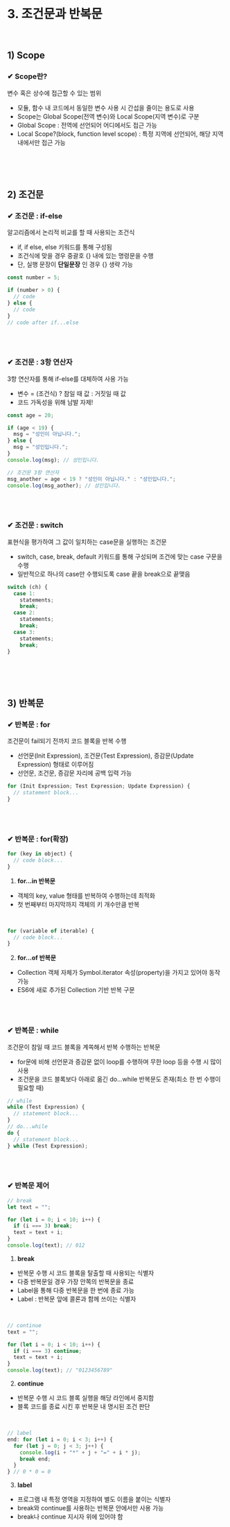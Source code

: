 <br>

# 3. 조건문과 반복문
<br>

## 1) Scope
### ✔ Scope란?
변수 혹은 상수에 접근할 수 있는 범위

- 모듈, 함수 내 코드에서 동일한 변수 사용 시 간섭을 줄이는 용도로 사용
- Scope는 Global Scope(전역 변수)와 Local Scope(지역 변수)로 구분
- Global Scope : 전역에 선언되어 어디에서도 접근 가능
- Local Scope?(block, function level scope) : 특정 지역에 선언되어, 해당 지역 내에서만 접근 가능

<br>
<br>
<br>

## 2) 조건문
### ✔ 조건문 : if-else
알고리즘에서 논리적 비교를 할 때 사용되는 조건식

- if, if else, else 키워드를 통해 구성됨
- 조건식에 맞을 경우 중괄호 {} 내에 있는 명령문을 수행
- 단, 실행 문장이 __단일문장__ 인 경우 {} 생략 가능 <br>

```js
const number = 5; 

if (number > 0) {
  // code
} else {
  // code
}
// code after if...else
```
<br>
<br>

### ✔ 조건문 : 3항 연산자
3항 연산자를 통해 if-else를 대체하여 사용 가능

- 변수 = (조건식) ? 참일 때 값 : 거짓일 때 값 
- 코드 가독성을 위해 남발 자제! <br>

```js
const age = 20;

if (age < 19) {
  msg = "성인이 아닙니다.";
} else {
  msg = "성인입니다.";
}
console.log(msg); // 성인입니다.

// 조건문 3항 연산자
msg_another = age < 19 ? "성인이 아닙니다." : "성인입니다.";
console.log(msg_aother); // 성인입니다.
```
<br>
<br>

### ✔ 조건문 : switch
표현식을 평가하여 그 값이 일치하는 case문을 실행하는 조건문
- switch, case, break, default 키워드를 통해 구성되며 조건에 맞는 case 구문을 수행
- 일반적으로 하나의 case만 수행되도록 case 끝을 break으로 끝맺음 <br>
```js
switch (ch) {
  case 1:
    statements;
    break;
  case 2:
    statements;
    break;
  case 3:
    statements;
    break;
}
```
<br>
<br>
<br>

## 3) 반복문
### ✔ 반복문 : for
조건문이 fail되기 전까지 코드 블록을 반복 수행

- 선언문(Init Expression), 조건문(Test Expression), 증감문(Update Expression) 형태로 이루어짐
- 선언문, 조건문, 증감문 자리에 공백 입력 가능 <br>

```js
for (Init Expression; Test Expression; Update Expression) {
  // statement block...
}
```
<br>
<br>

### ✔ 반복문 : for(확장)
```js
for (key in object) {
  // code block...
}
```
1. __for...in 반복문__
  - 객체의 key, value 형태를 반복하여 수행하는데 최적화
  - 첫 번째부터 마지막까지 객체의 키 개수만큼 반복
<br>

```js
for (variable of iterable) {
  // code block...
}
```
2. __for...of 반복문__
  - Collection 객체 자체가 Symbol.iterator 속성(property)을 가지고 있어야 동작 가능
  - ES6에 새로 추가된 Collection 기반 반복 구문


<br>
<br>

### ✔ 반복문 : while
조건문이 참일 때 코드 블록을 계쏙해서 반복 수행하는 반복문

- for문에 비해 선언문과 증감문 없이 loop를 수행하며 무한 loop 등을 수행 시 많이 사용
- 조건문을 코드 블록보다 아래로 옮긴 do...while 반복문도 존재(최소 한 번 수행이 필요할 때)
```js
// while
while (Test Expression) {
  // statement block...
}
// do...while
do {
  // statement block...
} while (Test Expression);
```

<br>
<br>

### ✔ 반복문 제어
```js
// break
let text = "";

for (let i = 0; i < 10; i++) {
  if (i === 3) break;
  text = text + i;
}
console.log(text); // 012
```
1. __break__
  - 반복문 수행 시 코드 블록을 탈출할 때 사용되는 식별자
  - 다중 반복문일 경우 가장 안쪽의 반복문을 종료
  - Label을 통해 다중 반복문을 한 번에 종료 가능
  - Label : 반복문 앞에 콜론과 함께 쓰이는 식별자
<br>

```js
// continue
text = "";

for (let i = 0; i < 10; i++) {
  if (i === 3) continue;
  text = text + i;
}
console.log(text); // "0123456789"

```

2. __continue__
  - 반복문 수행 시 코드 블록 실행을 해당 라인에서 중지함
  - 블록 코드를 종료 시킨 후 반복문 내 명시된 조건 판단

<br>

```js
// label
end: for (let i = 0; i < 3; i++) {
  for (let j = 0; j < 3; j++) {
    console.log(i + "*" + j + "=" + i * j);
    break end;
  }
} // 0 * 0 = 0
```
3. __label__
  - 프로그램 내 특정 영역을 지정하여 별도 이름을 붙이는 식별자
  - break와 continue를 사용하는 반복문 안에서만 사용 가능
  - break나 continue 지시자 위에 있어야 함